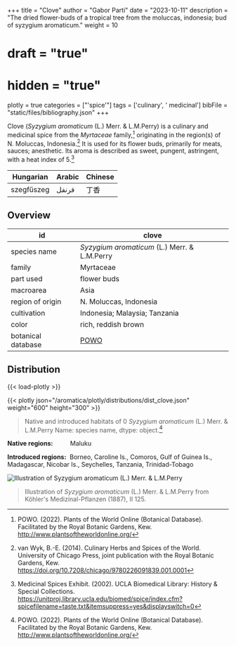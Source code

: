 +++
title = "Clove"
author = "Gabor Parti"
date = "2023-10-11"
description = "The dried flower-buds of a tropical tree from the moluccas, indonesia; bud of syzygium aromaticum."
weight = 10
# draft = "true"
# hidden = "true"
plotly = true
categories = ["'spice'"]
tags = ['culinary', ' medicinal']
bibFile = "static/files/bibliography.json"
+++

Clove (*Syzygium aromaticum* (L.) Merr. \& L.M.Perry) is a culinary and medicinal spice from the *Myrtaceae* family,[^powo] originating in the region(s) of N. Moluccas, Indonesia.[^van_wyk_culinary_2014] It is used for its flower buds, primarily for meats, sauces; anesthetic. Its aroma is described as sweet, pungent, astringent, with a heat index of 5.[^ucla_medicinal_2002]

| Hungarian|Arabic|Chinese|
|----------|------|-------|
|szegfűszeg| قرنفل|   丁香  |

## Overview

|        id        |                       clove                       |
|------------------|---------------------------------------------------|
|   species name   |   *Syzygium aromaticum* (L.) Merr. \& L.M.Perry   |
|      family      |                     Myrtaceae                     |
|     part used    |                    flower buds                    |
|     macroarea    |                        Asia                       |
| region of origin |               N. Moluccas, Indonesia              |
|    cultivation   |           Indonesia; Malaysia; Tanzania           |
|       color      |                rich, reddish brown                |
|botanical database|[POWO](https://powo.science.kew.org/taxon/601421-1)|

## Distribution

{{< load-plotly >}}

{{< plotly json="/aromatica/plotly/distributions/dist_clove.json" weight="600" height="300" >}}

>Native and introduced habitats of 0    *Syzygium aromaticum* (L.) Merr. \& L.M.Perry
Name: species name, dtype: object.[^powo]

**Native regions:** &nbsp; &nbsp; &nbsp; &nbsp; &nbsp;Maluku

**Introduced regions:** &nbsp;Borneo, Caroline Is., Comoros, Gulf of Guinea Is., Madagascar, Nicobar Is., Seychelles, Tanzania, Trinidad-Tobago

![Illustration of *Syzygium aromaticum* (L.) Merr. \& L.M.Perry](/images/illustrations/clove.png?width=33vw&classes=shadow "Illustration of *Syzygium aromaticum* (L.) Merr. \& L.M.Perry from Köhler's Medizinal-Pflanzen (1887), II 125.")

>Illustration of *Syzygium aromaticum* (L.) Merr. \& L.M.Perry from Köhler's Medizinal-Pflanzen (1887), II 125.

[^powo]: POWO. (2022). Plants of the World Online (Botanical Database). Facilitated by the Royal Botanic Gardens, Kew. http://www.plantsoftheworldonline.org/
[^van_wyk_culinary_2014]: van Wyk, B.-E. (2014). Culinary Herbs and Spices of the World. University of Chicago Press, joint publication with the Royal Botanic Gardens, Kew. https://doi.org/10.7208/chicago/9780226091839.001.0001
[^ucla_medicinal_2002]: Medicinal Spices Exhibit. (2002). UCLA Biomedical Library: History & Special Collections. https://unitproj.library.ucla.edu/biomed/spice/index.cfm?spicefilename=taste.txt&itemsuppress=yes&displayswitch=0

